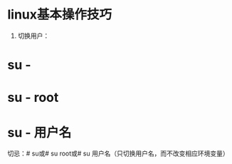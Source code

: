 ﻿# linux基本操作技巧
1. 切换用户：
# su -
# su - root
# su - 用户名
切忌：# su或# su root或# su 用户名（只切换用户名，而不改变相应环境变量）
